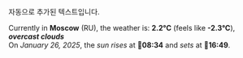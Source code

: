 
자동으로 추가된 텍스트입니다.

<!--START_SECTION:weather:moscow-->
Currently in **Moscow** (RU), the weather is: **2.2°C** (feels like **-2.3°C**), ***overcast clouds***<br/>
On *January 26, 2025*, the *sun rises* at 🌅**08:34** and *sets* at 🌇**16:49**.
<!--END_SECTION:weather-->
